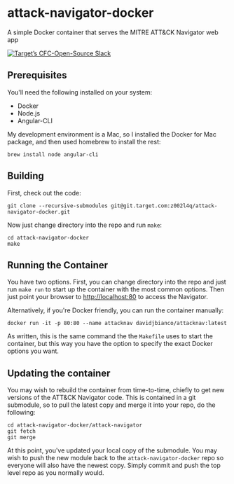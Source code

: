 # attack-navigator-docker
A simple Docker container that serves the MITRE ATT&amp;CK Navigator web app

[![Target’s CFC-Open-Source Slack](https://cfc-slack-inv.herokuapp.com/badge.svg?colorA=155799&colorB=159953)](https://cfc-slack-inv.herokuapp.com/)

## Prerequisites

You'll need the following installed on your system:

* Docker
* Node.js
* Angular-CLI

My development environment is a Mac, so I installed the Docker for Mac package, and then used homebrew to install the rest:

    brew install node angular-cli

## Building

First, check out the code:

    git clone --recursive-submodules git@git.target.com:z002l4q/attack-navigator-docker.git

Now just change directory into the repo and run `make`:

    cd attack-navigator-docker
    make

## Running the Container

You have two options.  First, you can change directory into the repo and just run `make run` to start up the container with the most common options.  Then just point your browser to [http://localhost:80](http://localhost:80) to access the Navigator.

Alternatively, if you're Docker friendly, you can run the container manually:

    docker run -it -p 80:80 --name attacknav davidjbianco/attacknav:latest

As written, this is the same command the the `Makefile` uses to start the container, but this way you have the option to specify the exact Docker options you want.  

## Updating the container

You may wish to rebuild the container from time-to-time, chiefly to get new versions of the ATT&CK Navigator code.  This is contained in a git submodule, so to pull the latest copy and merge it into your repo, do the following:

    cd attack-navigator-docker/attack-navigator
    git fetch
    git merge

At this point, you've updated your local copy of the submodule.  You may wish to push the new module back to the `attack-navigator-docker` repo so everyone will also have the newest copy.  Simply commit and push the top level repo as you normally would.
